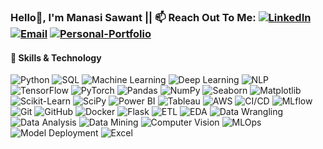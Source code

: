 ### **Hello👋, I'm Manasi Sawant**  || 📫 **Reach Out To Me:**   [![LinkedIn](https://img.shields.io/badge/-LinkedIn-0077B5?logo=linkedin&logoColor=white)](https://www.linkedin.com/in/manasi-s-1169a623b/)              [![Email](https://img.shields.io/badge/-Email-D14836?logo=gmail&logoColor=white)](mailto:mansisawant438@gmail.com) [![Personal-Portfolio](https://img.shields.io/badge/-Portfolio-009688?style=flat&logo=google-chrome&logoColor=white)](file:///C:/Users/Lenovo/Documents/My%20Projects/Github%20PROJECTS/my-portfolio/index.html)  
#### 🔧 **Skills & Technology**
![Python](https://img.shields.io/badge/-Python-3776AB?logo=python&logoColor=white)  ![SQL](https://img.shields.io/badge/-SQL-4479A1?logo=postgresql&logoColor=white) ![Machine Learning](https://img.shields.io/badge/-Machine%20Learning-102230?logo=scikit-learn&logoColor=white)  ![Deep Learning](https://img.shields.io/badge/-Deep%20Learning-FF6F00?logo=tensorflow&logoColor=white) ![NLP](https://img.shields.io/badge/-Natural%20Language%20Processing-FF6F00?logo=nlp&logoColor=white) ![TensorFlow](https://img.shields.io/badge/-TensorFlow-FF6F00?logo=tensorflow&logoColor=white) ![PyTorch](https://img.shields.io/badge/-PyTorch-EE4C2C?logo=pytorch&logoColor=white) ![Pandas](https://img.shields.io/badge/-Pandas-150458?logo=pandas&logoColor=white) ![NumPy](https://img.shields.io/badge/-NumPy-013243?logo=numpy&logoColor=white) ![Seaborn](https://img.shields.io/badge/-Seaborn-4B0082?logo=python&logoColor=white) ![Matplotlib](https://img.shields.io/badge/-Matplotlib-11557C?logo=python&logoColor=white) ![Scikit-Learn](https://img.shields.io/badge/-Scikit%20Learn-F7931E?logo=scikit-learn&logoColor=white)  ![SciPy](https://img.shields.io/badge/-SciPy-8CAAE6?logo=scipy&logoColor=white) ![Power BI](https://img.shields.io/badge/-Power%20BI-F2C811?logo=power-bi&logoColor=white) ![Tableau](https://img.shields.io/badge/-Tableau-E97627?logo=tableau&logoColor=white) ![AWS](https://img.shields.io/badge/-AWS-FF9900?logo=amazon-aws&logoColor=white) ![CI/CD](https://img.shields.io/badge/-CI/CD-4479A1?logo=githubactions&logoColor=white) ![MLflow](https://img.shields.io/badge/-MLflow-0194E2?logo=mlflow&logoColor=white) ![Git](https://img.shields.io/badge/-Git-F05032?logo=git&logoColor=white) ![GitHub](https://img.shields.io/badge/-GitHub-181717?logo=github&logoColor=white) ![Docker](https://img.shields.io/badge/-Docker-2496ED?logo=docker&logoColor=white) ![Flask](https://img.shields.io/badge/-Flask-000000?logo=flask&logoColor=white) ![ETL](https://img.shields.io/badge/-ETL-4CAF50?logo=databricks&logoColor=white) ![EDA](https://img.shields.io/badge/-EDA-1F77B4?logo=plotly&logoColor=white) ![Data Wrangling](https://img.shields.io/badge/-Data%20Wrangling-008080?logo=python&logoColor=white) ![Data Analysis](https://img.shields.io/badge/-Data%20Analysis-2E8B57?logo=python&logoColor=white) ![Data Mining](https://img.shields.io/badge/-Data%20Mining-556B2F?logo=python&logoColor=white) ![Computer Vision](https://img.shields.io/badge/-Computer%20Vision-DC143C?logo=opencv&logoColor=white) ![MLOps](https://img.shields.io/badge/-MLOps-007ACC?logo=azure-devops&logoColor=white) ![Model Deployment](https://img.shields.io/badge/-Model%20Deployment-9400D3?logo=heroku&logoColor=white) ![Excel](https://img.shields.io/badge/-Excel-217346?logo=microsoft-excel&logoColor=white)  


